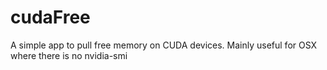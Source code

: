 # cudaFree
A simple app to pull free memory on CUDA devices. Mainly useful for OSX where there is no nvidia-smi
